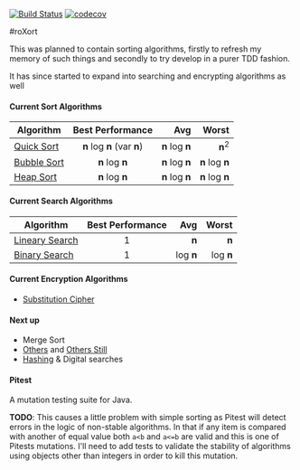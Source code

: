 [![Build Status](https://travis-ci.org/rossdrew/roXort.svg?branch=master)](https://travis-ci.org/rossdrew/roXort) 
 [![codecov](https://codecov.io/gh/rossdrew/roXort/branch/master/graph/badge.svg)](https://codecov.io/gh/rossdrew/roXort) 


#roXort

This was planned to contain sorting algorithms, firstly to refresh my memory of such things and secondly to try develop in a purer TDD fashion.

It has since started to expand into searching and encrypting algorithms as well

#### Current Sort Algorithms

| Algorithm     | Best Performance| Avg     |  Worst  |
| ------------- |:---------------:| -------:|---------:
| [Quick Sort](https://github.com/rossdrew/roXort/blob/master/src/main/java/com/rox/sort/QuickSort.java)    | __n__ log __n__ (var __n__) | __n__ log __n__ | __n__<sup>2</sup> |
| [Bubble Sort](https://github.com/rossdrew/roXort/blob/master/src/main/java/com/rox/sort/BubbleSort.java)   | __n__ log __n__ | __n__ log __n__ | __n__ log __n__ |
| [Heap Sort](https://github.com/rossdrew/roXort/blob/master/src/main/java/com/rox/sort/HeapSort.java)   | __n__ log __n__ | __n__ log __n__ | __n__ log __n__ |

#### Current Search Algorithms

| Algorithm     | Best Performance| Avg     |  Worst  |
| ------------- |:---------------:| -------:|---------:
| [Lineary Search](https://en.wikipedia.org/wiki/Linear_search)    | 1 | __n__ | __n__ |
| [Binary Search](https://en.wikipedia.org/wiki/Binary_search_algorithm)    | 1 | log __n__ | log __n__ |


#### Current Encryption Algorithms

 - [Substitution Cipher](https://en.wikipedia.org/wiki/Substitution_cipher)

#### Next up

 - Merge Sort
 - [Others](https://en.wikipedia.org/wiki/Sorting_algorithm) and [Others Still](http://sorting.at/)
 - [Hashing](http://interactivepython.org/runestone/static/pythonds/SortSearch/Hashing.html) & Digital searches
 
#### Pitest

 A mutation testing suite for Java.
 
 __TODO__: This causes a little problem with simple sorting as Pitest will detect errors in the logic of non-stable algorithms.  In that if any item is compared with another of equal value both `a<b` and `a<=b` are valid and this is one of Pitests mutations.  I'll need to add tests to validate the stability of algorithms using objects other than integers in order to kill this mutation.

